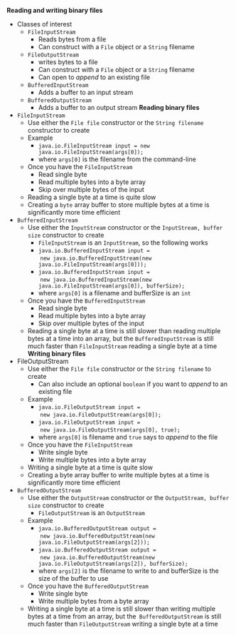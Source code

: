 **Reading and writing binary files**
- Classes of interest
  - `FileInputStream`
    - Reads bytes from a file
    - Can construct with a `File` object or a `String` filename
  - `FileOutputStream`
    - writes bytes to a file
    - Can construct with a `File` object or a `String` filename
    - Can open to *append* to an existing file
  - `BufferedInputStream`
    - Adds a buffer to an input stream
  - `BufferedOutputStream`
    - Adds a buffer to an output stream
**Reading binary files**
- `FileInputStream`
  - Use either the `File file` constructor or the `String filename` constructor to create
  - Example
     - `java.io.FileInputStream input = new java.io.FileInputStream(args[0]);`
     - where `args[0]` is the filename from the command-line
  - Once you have the `FileInputStream`
     - Read single byte
     - Read multiple bytes into a byte array
     - Skip over multiple bytes of the input
  - Reading a single byte at a time is quite slow
  - Creating a `byte` array buffer to store multiple bytes at a time is significantly more time efficient
- `BufferedInputStream`
  - Use either the `InputStream` constructor or the `InputStream, buffer size` constructor to create
     - `FileInputStream` is an `InputStream`, so the following works
     - `java.io.BufferedInputStream input = `<br/>&nbsp;`new java.io.BufferedInputStream(new java.io.FileInputStream(args[0]));`
     - `java.io.BufferedInputStream input = `<br/>&nbsp;`new java.io.BufferedInputStream(new java.io.FileInputStream(args[0]), bufferSize);`
     - where `args[0]` is a filename and bufferSize is an `int`
  - Once you have the `BufferedInputStream`
       - Read single byte
       - Read multiple bytes into a byte array
       - Skip over multiple bytes of the input
  - Reading a single byte at a time is still slower than reading multiple bytes at a time into an array, but the `BufferedInputStream` is still much faster than `FileInputStream` reading a single byte at a time
**Writing binary files**
- FileOutputStream
  - Use either the `File file` constructor or the `String filename` to create
    - Can also include an optional `boolean` if you want to *append* to an existing file
  - Example
     - `java.io.FileOutputStream input = `<br/>&nbsp;`new java.io.FileOutputStream(args[0]);`
     - `java.io.FileOutputStream input = `<br/>&nbsp;`new java.io.FileOutputStream(args[0], true);`
     - where `args[0]` is filename and `true` says to *append* to the file
  - Once you have the `FileInputStream`
     - Write  single byte
     - Write multiple bytes into a byte array
  - Writing a single byte at a time is quite slow
  - Creating a byte array buffer to write multiple bytes at a time is significantly more time efficient
- `BufferedOutputStream`
  - Use either the `OutputStream` constructor or the `OutputStream, buffer size` constructor to create
      - `FileOutputStream` is an `OutputStream`
  - Example
      - `java.io.BufferedOutputStream output = `<br/>&nbsp;`new java.io.BufferedOutputStream(new java.io.FileOutputStream(args[2]));`
      - `java.io.BufferedOutputStream output = `<br/>&nbsp;`new java.io.BufferedOutputStream(new java.io.FileOutputStream(args[2]), bufferSize);`
      - where `args[2]` is the filename to write to and bufferSize is the size of the buffer to use
  - Once you have the `BufferedOutputStream`
      - Write single byte
      - Write multiple bytes from a byte array
  - Writing a single byte at a time is still slower than writing multiple bytes at a time from an array, but the` BufferedOutputStream` is still much faster than `FileOutputStream` writing a single byte at a time 
